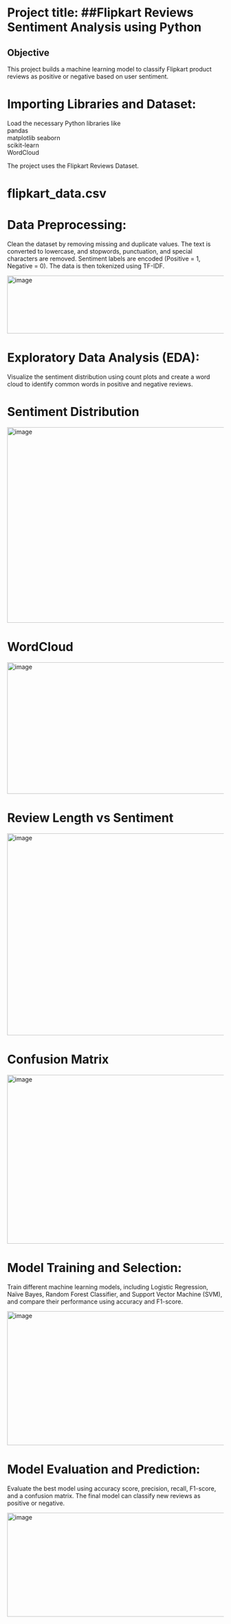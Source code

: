 # Project title:  ##Flipkart Reviews Sentiment Analysis using Python  

## Objective  
This project builds a machine learning model to classify Flipkart product reviews as positive or negative based on user sentiment.  

# Importing Libraries and Dataset:  
Load the necessary Python libraries like  
pandas  
matplotlib  seaborn  
scikit-learn  
WordCloud  

The project uses the Flipkart Reviews Dataset.
# flipkart_data.csv  



# Data Preprocessing:  
Clean the dataset by removing missing and duplicate values. The text is converted to lowercase, and stopwords, punctuation, and special characters are removed. Sentiment labels are encoded (Positive = 1, Negative = 0). The data is then tokenized using TF-IDF.  

<img width="930" height="135" alt="image" src="https://github.com/user-attachments/assets/281375ba-a281-490a-9f5a-c657b040c7fa" />


# Exploratory Data Analysis (EDA):  
Visualize the sentiment distribution using count plots and create a word cloud to identify common words in positive and negative reviews.  
# Sentiment Distribution  

<img width="580" height="455" alt="image" src="https://github.com/user-attachments/assets/ccfdbdb1-945a-41c4-8fba-b6742c6b15be" />
 

# WordCloud  

<img width="1182" height="306" alt="image" src="https://github.com/user-attachments/assets/a2795c1b-bdee-4895-a0bf-19d1f6456d4f" />
  

# Review Length vs Sentiment  

<img width="695" height="470" alt="image" src="https://github.com/user-attachments/assets/5cc4cbe1-dec6-4faa-b1ba-dce4f1aa078a" />


# Confusion Matrix  

<img width="518" height="393" alt="image" src="https://github.com/user-attachments/assets/f0b82d48-d0f6-4adb-83e9-b98b357df06c" />







# Model Training and Selection:  
Train different machine learning models, including Logistic Regression, Naïve Bayes, Random Forest Classifier, and Support Vector Machine (SVM), and compare their performance using accuracy and F1-score.  

<img width="580" height="312" alt="image" src="https://github.com/user-attachments/assets/926958d6-20ab-4dab-8f63-799a4a08fa9a" />



# Model Evaluation and Prediction:  
Evaluate the best model using accuracy score, precision, recall, F1-score, and a confusion matrix. The final model can classify new reviews as positive or negative.  

<img width="546" height="242" alt="image" src="https://github.com/user-attachments/assets/1ad1040a-836d-4c25-85ff-638a757a3d90" />
